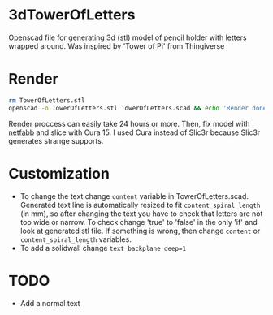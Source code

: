 # 3dTowerOfLetters
Openscad file for generating 3d (stl) model of pencil holder with letters wrapped around. Was inspired by 'Tower of Pi' from Thingiverse

# Render
```bash
rm TowerOfLetters.stl
openscad -o TowerOfLetters.stl TowerOfLetters.scad && echo 'Render done at '`date` | mail -s 'Openscad render finished' vasya@rogin.ru
```
Render proccess can easily take 24 hours or more.
Then, fix model with [netfabb](https://netfabb.azurewebsites.net) and slice with Cura 15. I used Cura instead of Slic3r because Slic3r generates strange supports.

# Customization
* To change the text change `content` variable in TowerOfLetters.scad. Generated text line is automatically resized to fit `content_spiral_length` (in mm), so after changing the text you have to check that letters are not too wide or narrow. To check change 'true' to 'false' in the only 'if' and look at generated stl file. If something is wrong, then change `content` or `content_spiral_length` variables.
* To add a solidwall change `text_backplane_deep=1`

# TODO
* Add a normal text
